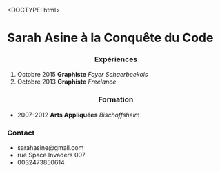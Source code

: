 <DOCTYPE! html>
  <head style = "text-align:center;"><h1>Sarah Asine à la Conquête du Code</h1></head>
      <body>
        <h3 style = "text-align:center;">Expériences</h2>
          <ol>
             <li>Octobre 2015 <strong>Graphiste</strong> <em>Foyer Schaerbeekois</em></li>
             <li>Octobre 2013 <strong>Graphiste</strong> <em> Freelance</em></li>
          </ol>
        <h3 style = "text-align:center;">Formation</h2>
          <ul>
             <li>2007-2012 <strong>Arts Appliquées</strong> <em>Bischoffsheim</em></li>
          </ul>
         <footer> <h3> Contact </h3>
          <ul>
            <li> sarahasine@gmail.com </li>
            <li> rue Space Invaders 007 </li>
            <li> 0032473850614 </li>
          </ul>
        </footer>
      </body>
      
</html>

